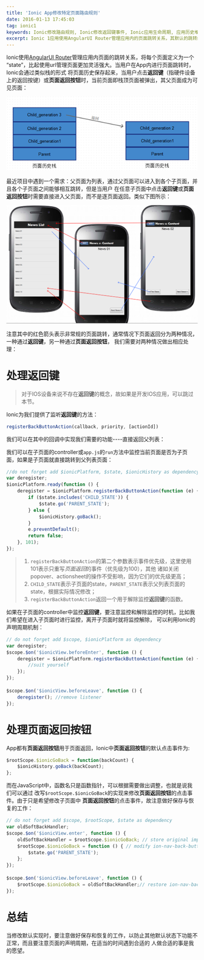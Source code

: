 ```yaml
---
title: 'Ionic App修改特定页面路由规则'
date: 2016-01-13 17:45:03
tag: ionic1
keywords: Ionic修改路由规则, Ionic修改返回键事件, Ionic应用生命周期, 应用历史堆栈, AngularUI Router
excerpt: Ionic 1应用使用AngularUI Router管理应用内的页面跳转关系，其默认的跳转的规则能够满足我们大部分的需求，但用户的需求总是各式各样的，需要开发者有能力随机应变，本文介绍了Ionic修改默认的页面跳转规则，分为对硬件返回键的处理以及对页面返回按钮的处理，使得页面跳转能够按照我们的特殊需求进行。
---
```

[angular-ui-router]: https://github.com/angular-ui/ui-router/wiki
Ionic使用[AngularUI Router][angular-ui-router]管理应用内页面的跳转关系，将每个页面定义为一个
“state”，比起使用url管理页面更加灵活强大。当用户在App内进行页面跳转时，Ionic会通过类似栈的形式
将页面历史保存起来，当用户点击**返回键**（指硬件设备上的返回按键）或**页面返回按钮**时，当前页面即栈顶页面被弹出，其父页面成为可见页面：

![页面历史栈](/assets/images/navigation_stack.png)

最近项目中遇到一个需求：父页面为列表，通过父页面可以进入到各个子页面，并且各个子页面之间能够相互跳转，但是当用户
在任意子页面中点击**返回键**或**页面返回按钮**时需要直接进入父页面，而不是逐页面返回。类似下图所示：

![修改历史栈](/assets/images/navigation_custom.png)

注意其中的红色箭头表示非常规的页面跳转，通常情况下页面返回分为两种情况，一种通过**返回键**，另一种通过**页面返回按钮**，
我们需要对两种情况做出相应处理：

# 处理**返回键**

> 对于IOS设备来说不存在**返回键**的概念，故如果是开发IOS应用，可以跳过本节。

Ionic为我们提供了监听**返回键**的方法：

~~~ javascript
registerBackButtonAction(callback, priority, [actionId])
~~~

我们可以在其中的回调中实现我们需要的功能----直接返回父列表：

我们可以在子页面的controller或`app.js`的`run`方法中监控当前页面是否为子页面，如果是子页面就直接跳转到父列表页面：

~~~ javascript
//do not forget add $ionicPlatform, $state, $ionicHistory as dependency
var deregister;
$ionicPlatform.ready(function () {
    deregister = $ionicPlatform.registerBackButtonAction(function (e) {
        if ($state.includes('CHILD_STATE')) {
            $state.go('PARENT_STATE');
        } else {
            $ionicHistory.goBack();
        }
        e.preventDefault();
        return false;
    }, 101);
});
~~~

> 1. `registerBackButtonAction`的第二个参数表示事件优先级，这里使用101表示只重写*页面返回*的事件（优先级为100），其他
诸如关闭popover、actionsheet的操作不受影响，因为它们的优先级更高；<br>
> 2. `CHILD_STATE`表示子页面的state，`PARENT_STATE`表示父列表页面的state，根据实际情况修改；<br>
> 3. `registerBackButtonAction`返回一个用于解除监控**返回键**的函数。

如果在子页面的controller中监控**返回键**，要注意监控和解除监控的时机，比如我们希望在进入子页面时进行监控，离开子页面时就将监控解除，
可以利用Ionic的声明周期机制：

~~~ javascript
// do not forget add $scope, $ionicPlatform as dependency
var deregister;
$scope.$on('$ionicView.beforeEnter', function () {
    deregister = $ionicPlatform.registerBackButtonAction(function (e) {
        //suit yourself
    });
});

$scope.$on('$ionicView.beforeLeave', function () {
    deregister(); //remove listener
});
~~~

# 处理**页面返回按钮**

App都有**页面返回按钮**用于页面返回，Ionic中**页面返回按钮**的默认点击事件为:

~~~ javascript
$rootScope.$ionicGoBack = function(backCount) {
    $ionicHistory.goBack(backCount);
};
~~~

而在JavaScript中，函数名只是函数指针，可以根据需要做出调整，也就是说我们可以通过
改写`$rootScope.$ionicGoBack`的实现来修改**页面返回按钮**的点击事件。由于只是希望修改子页面中
**页面返回按钮**的点击事件，故注意做好保存与恢复的工作：

~~~ javascript
// do not forget add $scope, $rootScope, $state as dependency
var oldSoftBackHandler;
$scope.$on('$ionicView.enter', function () {
    oldSoftBackHandler = $rootScope.$ionicGoBack; // store original implementation
    $rootScope.$ionicGoBack = function () { // modify ion-nav-back-button's click event
        $state.go('PARENT_STATE');
    };
});

$scope.$on('$ionicView.beforeLeave', function () {
    $rootScope.$ionicGoBack = oldSoftBackHandler;// restore ion-nav-back-button's default click event
});
~~~

# 总结

当修改默认实现时，要注意做好保存和恢复的工作，以防止其他默认状态下功能不正常，而且要注意页面的声明周期，在适当的时间遇到合适的
人做合适的事是我的愿望。
